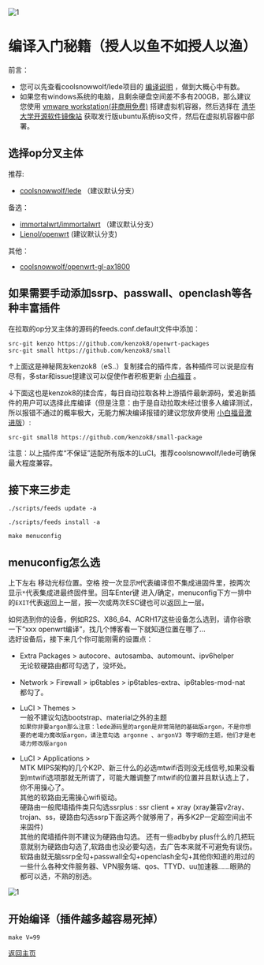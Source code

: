 ![1](https://user-images.githubusercontent.com/73426989/121067643-e0606880-c7fd-11eb-8673-6a8747853c20.png)     

# 编译入门秘籍（授人以鱼不如授人以渔）     

前言：        
* 您可以先查看coolsnowwolf/lede项目的 [编译说明](https://github.com/coolsnowwolf/lede#%E5%A6%82%E4%BD%95%E7%BC%96%E8%AF%91%E8%87%AA%E5%B7%B1%E9%9C%80%E8%A6%81%E7%9A%84-openwrt-%E5%9B%BA%E4%BB%B6) ，做到大概心中有数。     
* 如果您有windows系统的电脑，且剩余硬盘空间差不多有200GB，那么建议您使用 [vmware workstation(非商用免费)](https://www.vmware.com/cn/products/workstation-pro/workstation-pro-evaluation.html) 搭建虚拟机容器，然后选择在 [清华大学开源软件镜像站](https://mirrors.tuna.tsinghua.edu.cn/) 获取发行版ubuntu系统iso文件，然后在虚拟机容器中部署。        

## 选择op分叉主体                   

推荐:               
* [coolsnowwolf/lede](https://github.com/coolsnowwolf/lede) （建议默认分支）           

备选：           
* [immortalwrt/immortalwrt](https://github.com/immortalwrt/immortalwrt) （建议默认分支）                  
* [Lienol/openwrt](https://github.com/Lienol/openwrt) (建议默认分支)                
       
其他：        
* [coolsnowwolf/openwrt-gl-ax1800](https://github.com/coolsnowwolf/openwrt-gl-ax1800)                       

## 如果需要手动添加ssrp、passwall、openclash等各种丰富插件      
       
在拉取的op分叉主体的源码的feeds.conf.default文件中添加：    

```
src-git kenzo https://github.com/kenzok8/openwrt-packages     
src-git small https://github.com/kenzok8/small
```

↑上面这是神秘网友kenzok8（eS..）复制揉合的插件库，各种插件可以说是应有尽有，多star和issue提建议可以促使作者积极更新 [小白福音](https://github.com/kenzok8/openwrt-packages) 。       

↓下面这也是kenzok8的揉合库，每日自动拉取各种上游插件最新源码，爱追新插件的用户可以选择此库编译（但是注意：由于是自动拉取未经过很多人编译测试，所以报错不通过的概率极大，无能力解决编译报错的建议您放弃使用 [小白福音激进版](https://github.com/kenzok8/small-package)）:          

```
src-git small8 https://github.com/kenzok8/small-package
```

注意：以上插件库“不保证”适配所有版本的LuCI。推荐coolsnowwolf/lede可确保最大程度兼容。              
              
## 接下来三步走

```
./scripts/feeds update -a
```
```
./scripts/feeds install -a
```
```
make menuconfig
```
        
## menuconfig怎么选        

上下左右 移动光标位置。空格 按一次显示`M`代表编译但不集成进固件里，按两次显示`*`代表集成进最终固件里。回车Enter键 进入/确定，menuconfig下方一排中的`EXIT`代表返回上一层，按一次或两次ESC键也可以返回上一层。          

如何选到你的设备，例如R2S、X86_64、ACRH17这些设备怎么选到，请你谷歌一下“xxx openwrt编译”，找几个博客看一下就知道位置在哪了...        
选好设备后，接下来几个你可能刚需的设置点：       

* Extra Packages > autocore、autosamba、automount、ipv6helper         
无论软硬路由都可勾选了，没坏处。         

* Network > Firewall > ip6tables > ip6tables-extra、ip6tables-mod-nat        
都勾了。         

* LuCI > Themes >          
一般不建议勾选bootstrap、material之外的主题       
`如果你非要argon那么注意：lede源码里的argon是非常简陋的基础版argon，不是你想要的老竭力魔改版argon，请注意勾选 argonne 、argonV3 等字眼的主题，他们才是老竭力修改版argon`        

* LuCI > Applications >         
MTK MIPS架构的几个K2P、新三什么的必选mtwifi否则没无线信号,如果没看到mtwifi选项那就无所谓了，可能大雕调整了mtwifi的位置并且默认选上了，你不用操心了。          
其他的软路由无需操心wifi驱动。                   
硬路由一般爬墙插件类只勾选ssrplus : ssr client + xray (xray兼容v2ray、trojan、ss，硬路由勾选ssrp下面这两个就够用了，再多K2P一定超空间出不来固件)       
其他的爬墙插件则不建议为硬路由勾选。 
还有一些adbyby plus什么的几把玩意就别为硬路由勾选了,软路由也没必要勾选，去广告本来就不可避免有误伤。            
软路由就无脑ssrp全勾+passwall全勾+openclash全勾+其他你知道的用过的一些什么各种文件服务器、VPN服务端、qos、TTYD、uu加速器......眼熟的都可以选，不熟的别选。               

![1](https://user-images.githubusercontent.com/73426989/121642667-69f48c80-cac3-11eb-9034-e67292c4a701.png)        

## 开始编译（插件越多越容易死掉）  
```
make V=99
```


[返回主页](../README.md)        
